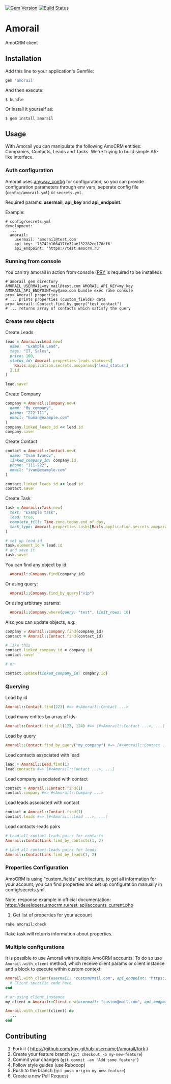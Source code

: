 [![Gem Version](https://badge.fury.io/rb/amorail.svg)](https://rubygems.org/gems/amorail) [![Build Status](https://travis-ci.org/teachbase/amorail.svg?branch=master)](https://travis-ci.org/teachbase/amorail)

# Amorail

AmoCRM client

## Installation

Add this line to your application's Gemfile:

```ruby
gem 'amorail'
```

And then execute:

    $ bundle

Or install it yourself as:

    $ gem install amorail

## Usage

With Amorail you can manipulate the following AmoCRM entities: Companies, Contacts, Leads and Tasks.
We're triying to build simple AR-like interface.

### Auth configuration

Amorail uses [anyway_config](https://github.com/palkan/anyway_config) for configuration, so you
can provide configuration parameters through env vars, seperate config file (`config/amorail.yml`) or `secrets.yml`.

Required params: **usermail**, **api_key** and **api_endpoint**.

Example:

```
# config/secrets.yml
development:
  ...
  amorail:
    usermail: 'amorail@test.com'
    api_key: '75742b166417fe32ae132282ce178cf6'
    api_endpoint: 'https://test.amocrm.ru'
```

### Running from console

You can try amorail in action from console ([PRY](https://github.com/pry/pry) is required to be installed):

```shell
# amorail gem directory
AMORAIL_USERMAIL=my_mail@test.com AMORAIL_API_KEY=my_key AMORAIL_API_ENDPOINT=my@amo.com bundle exec rake console
pry> Amorail.properties
# ... prints properties (custom_fields) data
pry> Amorail::Contact.find_by_query("test_contact")
# ... returns array of contacts which satisfy the query  
```

### Create new objects

Create Leads

```ruby
lead = Amorail::Lead.new(
  name:  "Example Lead",
  tags: "IT, Sales",
  price: 100,
  status_id: Amorail.properties.leads.statuses[
    Rails.application.secrets.amoparams['lead_status']
  ].id
)

lead.save!
```

Create Company

```ruby
company = Amorail::Company.new(
  name: "My company",
  phone: "222-111",
  email: "human@example.com"
)
company.linked_leads_id << lead.id
company.save!
```

Create Contact

```ruby
contact = Amorail::Contact.new(
  name: "Ivan Ivanov",
  linked_company_id: company.id,
  phone: "111-222",
  email: "ivan@example.com"
)

contact.linked_leads_id << lead.id
contact.save!
```

Create Task

```ruby
task = Amorail::Task.new(
  text: "Example task",
  lead: true,
  complete_till: Time.zone.today.end_of_day,
  task_type: Amorail.properties.tasks[Rails.application.secrets.amoparams['task_code']].id
)

# set up lead id
task.element_id = lead.id
# and save it
task.save!
```

You can find any object by id:

```ruby
  Amorail::Company.find(company_id)
```

Or using query:

```ruby
  Amorail::Company.find_by_query("vip")
```

Or using arbitrary params:

```ruby
  Amorail::Company.where(query: "test", limit_rows: 10)
```

Also you can update objects, e.g:

```ruby
company = Amorail::Company.find(company_id)
contact = Amorail::Contact.find(contact_id)

# like this
contact.linked_company_id = company.id
contact.save!

# or

contact.update(linked_company_id: company.id)
```

### Querying

Load by id

```ruby
Amorail::Contact.find(223) #=> #<Amorail::Contact ...>
```

Load many entites by array of ids

```ruby
Amorail::Contact.find_all(123, 124) #=> [#<Amorail::Contact ...>, ...]
```

Load by query

```ruby
Amorail::Contact.find_by_query("my_company") #=> [#<Amorail::Contact ...>, ...]
```


Load contacts associated with lead

```ruby
lead = Amorail::Lead.find(1)
lead.contacts #=> [#<Amorail::Contact ...>, ...]
```

Load company associated with contact

```ruby
contact = Amorail::Contact.find(1)
contact.company #=> #<Amorail::Company ...>
```

Load leads associated with contact

```ruby
contact = Amorail::Contact.find(1)
contact.leads #=> [#<Amorail::Lead ...>, ...]
```

Load contacts-leads pairs

```ruby
# Load all contact-leads pairs for contacts
Amorail::ContactLink.find_by_contacts(1, 2)

# Load all contact-leads pairs for leads
Amorail::ContactLink.find_by_leads(1, 2)
```

### Properties Configuration

AmoCRM is using "custom_fields" architecture,
to get all information for your account, you can
find properties and set up configuration manually in config/secrets.yml.

Note: response example in official documentation: 
      https://developers.amocrm.ru/rest_api/accounts_current.php

1) Get list of properties for your account

```
rake amorail:check
```
Rake task will returns information about properties.

### Multiple configurations

It is possible to use Amorail with multiple AmoCRM accounts. To do so use `Amorail.with_client` method,
which receive client params or client instance and a block to execute within custom context:

```ruby
Amorail.with_client(usermail: "custom@mail.com", api_endpoint: "https://my.acmocrm.ru", api_key: "my_secret_key") do
  # Client specific code here
end

# or using client instance
my_client = Amorail::Client.new(usermail: "custom@mail.com", api_endpoint: "https://my.acmocrm.ru", api_key: "my_secret_key")

Amorail.with_client(client) do
  ...
end
```

## Contributing

1. Fork it ( https://github.com/[my-github-username]/amorail/fork )
2. Create your feature branch (`git checkout -b my-new-feature`)
3. Commit your changes (`git commit -am 'Add some feature'`)
4. Follow style guides (use Rubocop)
5. Push to the branch (`git push origin my-new-feature`)
6. Create a new Pull Request
